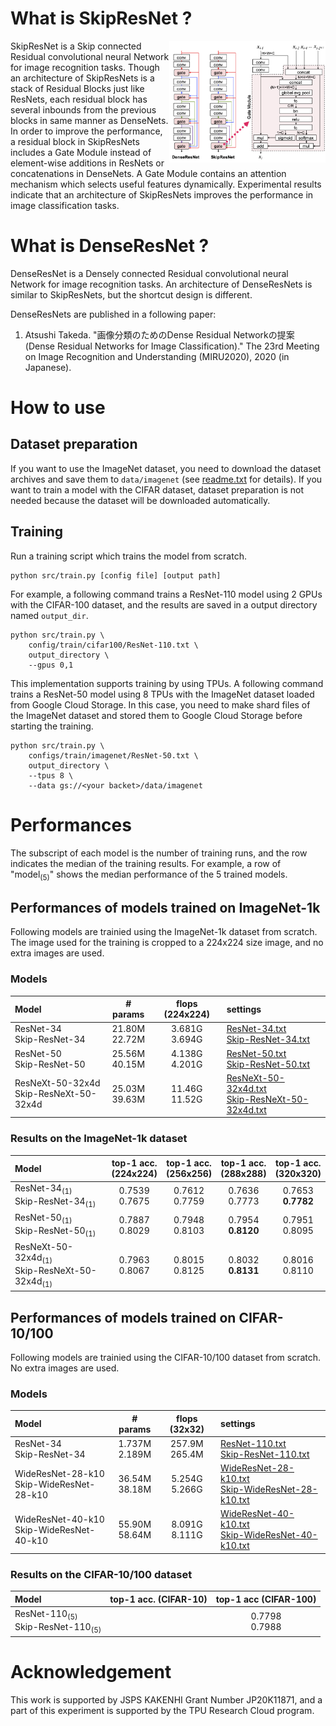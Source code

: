 # What is SkipResNet ?

[<img alt="Architecture of DenseResNets" src="res/architecture.png" width="250px" align="right">](res/architecture.png)

SkipResNet is a Skip connected Residual convolutional neural Network for image recognition tasks.
Though an architecture of SkipResNets is a stack of Residual Blocks just like ResNets, each residual block has several inbounds from the previous blocks in same manner as DenseNets.
In order to improve the performance, a residual block in SkipResNets includes a Gate Module instead of element-wise additions in ResNets or concatenations in DenseNets.
A Gate Module contains an attention mechanism which selects useful features dynamically.
Experimental results indicate that an architecture of SkipResNets improves the performance in image classification tasks.

# What is DenseResNet ?

DenseResNet is a Densely connected Residual convolutional neural Network for image recognition tasks.
An architecture of DenseResNets is similar to SkipResNets, but the shortcut design is different.

<div class="clearfix"></div>

DenseResNets are published in a following paper:
1. Atsushi Takeda. "画像分類のためのDense Residual Networkの提案 (Dense Residual Networks for Image Classification)." The 23rd Meeting on Image Recognition and Understanding (MIRU2020), 2020 (in Japanese).

# How to use
## Dataset preparation
If you want to use the ImageNet dataset, you need to download the dataset archives and save them to `data/imagenet` (see [readme.txt](data/imagenet/readme.txt) for details). If you want to train a model with the CIFAR dataset, dataset preparation is not needed because the dataset will be downloaded automatically.

## Training
Run a training script which trains the model from scratch.
```
python src/train.py [config file] [output path]
```
For example, a following command trains a ResNet-110 model  using 2 GPUs with the CIFAR-100 dataset, and the results are saved in a output directory named `output_dir`.
```
python src/train.py \
    config/train/cifar100/ResNet-110.txt \
    output_directory \
    --gpus 0,1
```
This implementation supports training by using TPUs. A following command trains a ResNet-50 model using 8 TPUs with the ImageNet dataset loaded from Google Cloud Storage. In this case, you need to make shard files of the ImageNet dataset and stored them to Google Cloud Storage before starting the training.
```
python src/train.py \
    configs/train/imagenet/ResNet-50.txt \
    output_directory \
    --tpus 8 \
    --data gs://<your backet>/data/imagenet
```

# Performances
The subscript of each model is the number of training runs, and the row indicates the median of the training results. For example, a row of "model<sub>(5)</sub>" shows the median performance of the 5 trained models.

## Performances of models trained on ImageNet-1k
Following models are trainied using the ImageNet-1k dataset from scratch. The image used for the training is cropped to a 224x224 size image, and no extra images are used.

### Models
|Model|# params|flops (224x224)|settings|
|:---|:---:|:---:|:---|
|ResNet-34<br>Skip-ResNet-34|21.80M<br>22.72M|3.681G<br>3.694G|[ResNet-34.txt](configs/train/imagenet/ResNet-34.txt)<br>[Skip-ResNet-34.txt](configs/train/imagenet/Skip-ResNet-34.txt)|
|ResNet-50<br>Skip-ResNet-50|25.56M<br>40.15M|4.138G<br>4.201G|[ResNet-50.txt](configs/train/imagenet/ResNet-50.txt)<br>[Skip-ResNet-50.txt](configs/train/imagenet/Skip-ResNet-50.txt)|
|ResNeXt-50-32x4d<br>Skip-ResNeXt-50-32x4d|25.03M<br>39.63M|11.46G<br>11.52G|[ResNeXt-50-32x4d.txt](configs/train/imagenet/ResNeXt-50-32x4d.txt)<br>[Skip-ResNeXt-50-32x4d.txt](configs/train/imagenet/Skip-ResNeXt-50-32x4d.txt)|

### Results on the ImageNet-1k dataset
|Model|top-1 acc.<br>(224x224)|top-1 acc.<br>(256x256)|top-1 acc.<br>(288x288)|top-1 acc.<br>(320x320)|
|:---|:---:|:---:|:---:|:---:|
|ResNet-34<sub>(1)</sub><br>Skip-ResNet-34<sub>(1)</sub>|0.7539<br>0.7675|0.7612<br>0.7759|0.7636<br>0.7773|0.7653<br>**0.7782**|
|ResNet-50<sub>(1)</sub><br>Skip-ResNet-50<sub>(1)</sub>|0.7887<br>0.8029|0.7948<br>0.8103|0.7954<br>**0.8120**|0.7951<br>0.8095|
|ResNeXt-50-32x4d<sub>(1)</sub><br>Skip-ResNeXt-50-32x4d<sub>(1)</sub>|0.7963<br>0.8067|0.8015<br>0.8125|0.8032<br>**0.8131**|0.8016<br>0.8110|

## Performances of models trained on CIFAR-10/100
Following models are trainied using the CIFAR-10/100 dataset from scratch. No extra images are used.

### Models
|Model|# params|flops (32x32)|settings|
|:---|:---:|:---:|:---|
|ResNet-34<br>Skip-ResNet-34|1.737M<br>2.189M|257.9M<br>265.4M|[ResNet-110.txt](configs/train/cifar100/ResNet-110.txt)<br>[Skip-ResNet-110.txt](configs/train/cifar100/Skip-ResNet-110.txt)|
|WideResNet-28-k10<br>Skip-WideResNet-28-k10|36.54M<br>38.18M|5.254G<br>5.266G|[WideResNet-28-k10.txt](configs/train/cifar100/WideResNet-28-k10.txt)<br>[Skip-WideResNet-28-k10.txt](configs/train/cifar100/Skip-WideResNet-28-k10.txt)|
|WideResNet-40-k10<br>Skip-WideResNet-40-k10|55.90M<br>58.64M|8.091G<br>8.111G|[WideResNet-40-k10.txt](configs/train/cifar100/WideResNet-40-k10.txt)<br>[Skip-WideResNet-40-k10.txt](configs/train/cifar100/Skip-WideResNet-40-k10.txt)|

### Results on the CIFAR-10/100 dataset
|Model|top-1 acc. (CIFAR-10)|top-1 acc (CIFAR-100)|
|:---|:---:|:---:|
|ResNet-110<sub>(5)</sub><br>Skip-ResNet-110<sub>(5)</sub>|<br>|0.7798<br>0.7988|

# Acknowledgement
This work is supported by JSPS KAKENHI Grant Number JP20K11871, and a part of this experiment is supported by the TPU Research Cloud program.
